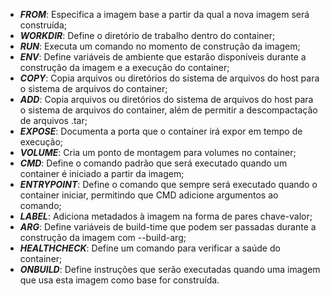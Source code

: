 - **_FROM_**: Especifica a imagem base a partir da qual a nova imagem será construída;
- **_WORKDIR_**: Define o diretório de trabalho dentro do container;
- **_RUN_**: Executa um comando no momento de construção da imagem;
- **_ENV_**: Define variáveis de ambiente que estarão disponíveis durante a construção da imagem e a execução do container;
- **_COPY_**: Copia arquivos ou diretórios do sistema de arquivos do host para o sistema de arquivos do container;
- **_ADD_**: Copia arquivos ou diretórios do sistema de arquivos do host para o sistema de arquivos do container, além de permitir a descompactação de arquivos .tar;
- **_EXPOSE_**: Documenta a porta que o container irá expor em tempo de execução;
- **_VOLUME_**: Cria um ponto de montagem para volumes no container;
- **_CMD_**: Define o comando padrão que será executado quando um container é iniciado a partir da imagem;
- **_ENTRYPOINT_**: Define o comando que sempre será executado quando o container iniciar, permitindo que CMD adicione argumentos ao comando;
- **_LABEL_**: Adiciona metadados à imagem na forma de pares chave-valor;
- **_ARG_**: Define variáveis de build-time que podem ser passadas durante a construção da imagem com --build-arg;
- **_HEALTHCHECK_**: Define um comando para verificar a saúde do container;
- **_ONBUILD_**: Define instruções que serão executadas quando uma imagem que usa esta imagem como base for construída.
